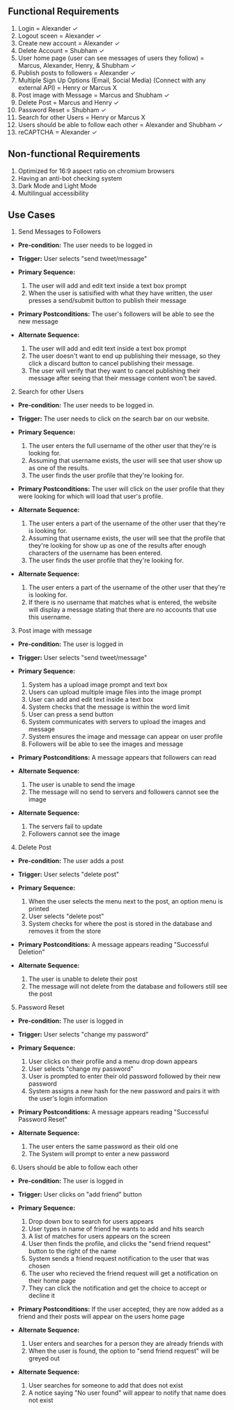 ## Functional Requirements

1. Login = Alexander ✓
2. Logout sceen = Alexander ✓
3. Create new account = Alexander ✓
4. Delete Account = Shubham ✓
5. User home page (user can see messages of users they follow) = Marcus, Alexander, Henry, & Shubham ✓
6. Publish posts to followers  = Alexander ✓
7. Multiple Sign Up Options (Email, Social Media) (Connect with any external API) = Henry or Marcus X
8. Post image with Message = Marcus and Shubham ✓
9. Delete Post = Marcus and Henry ✓
10. Password Reset = Shubham ✓
11. Search for other Users = Henry or Marcus X
12. Users should be able to follow each other = Alexander and Shubham ✓
13. reCAPTCHA = Alexander ✓

## Non-functional Requirements
1. Optimized for 16:9 aspect ratio on chromium browsers
2. Having an anti-bot checking system
3. Dark Mode and Light Mode
4. Multilingual accessibility

## Use Cases

1. Send Messages to Followers

- **Pre-condition:** The user needs to be logged in

- **Trigger:** User selects "send tweet/message"

- **Primary Sequence:**

  1. The user will add and edit text inside a text box prompt
  2. When the user is satisified with what they have written, the user presses a send/submit button to publish their message

- **Primary Postconditions:** The user's followers will be able to see the new message

- **Alternate Sequence:**

  1. The user will add and edit text inside a text box prompt
  2. The user doesn't want to end up publishing their message, so they click a discard button to cancel publishing their message.
  3. The user will verify that they want to cancel publishing their message after seeing that their message content won't be saved.

2. Search for other Users

- **Pre-condition:** The user needs to be logged in.

- **Trigger:** The user needs to click on the search bar on our website.

- **Primary Sequence:**

  1. The user enters the full username of the other user that they're is looking for.
  2. Assuming that username exists, the user will see that user show up as one of the results.
  3. The user finds the user profile that they're looking for. 

- **Primary Postconditions:** The user will click on the user profile that they were looking for which will load that user's profile.

- **Alternate Sequence:**
  1. The user enters a part of the username of the other user that they're is looking for.
  2. Assuming that username exists, the user will see that the profile that they're looking for show up as one of the results after enough characters of the username has been entered.
  3. The user finds the user profile that they're looking for.

- **Alternate Sequence:**
  1. The user enters a part of the username of the other user that they're is looking for. 
  2. If there is no username that matches what is entered, the website will display a message stating that there are no accounts that use this username.

3. Post image with message

- **Pre-condition:** The user is logged in

- **Trigger:** User selects "send tweet/message"

- **Primary Sequence:**

  1. System has a upload image prompt and text box
  2. Users can upload multiple image files into the image prompt
  3. User can add and edit text inside a text box
  4. System checks that the message is within the word limit
  5. User can press a send button
  6. System communicates with servers to upload the images and message
  7. System ensures the image and message can appear on user profile
  8. Followers will be able to see the images and message

- **Primary Postconditions:** A message appears that followers can read

- **Alternate Sequence:**

  1. The user is unable to send the image
  2. The message will no send to servers and followers cannot see the image

- **Alternate Sequence:**

  1. The servers fail to update
  2. Followers cannot see the image

4. Delete Post
- **Pre-condition:** The user adds a post

- **Trigger:** User selects "delete post"

- **Primary Sequence:**

  1. When the user selects the menu next to the post, an option menu is printed 
  2. User selects "delete post"
  3. System checks for where the post is stored in the database and removes it from the store

- **Primary Postconditions:** A message appears reading "Successful Deletion"

- **Alternate Sequence:**

  1. The user is unable to delete their post
  2. The message will not delete from the database and followers still see the post

5. Password Reset
- **Pre-condition:** The user is logged in

- **Trigger:** User selects "change my password"

- **Primary Sequence:**

  1. User clicks on their profile and a menu drop down appears
  2. User selects "change my password"
  3. User is prompted to enter their old password followed by their new password
  4. System assigns a new hash for the new password and pairs it with the user's login information

- **Primary Postconditions:** A message appears reading "Successful Password Reset"

- **Alternate Sequence:**

  1. The user enters the same password as their old one
  2. The System will prompt to enter a new password

6. Users should be able to follow each other

- **Pre-condition:** The user is logged in

- **Trigger:** User clicks on "add friend" button

- **Primary Sequence:**

  1. Drop down box to search for users appears
  2. User types in name of friend he wants to add and hits search
  3. A list of matches for users appears on the screen
  4. User then finds the profile, and clicks the "send friend request" button to the right of the name
  5. System sends a friend request notification to the user that was chosen
  6. The user who recieved the friend request will get a notification on their home page
  7. They can click the notification and get the choice to accept or decline it

- **Primary Postconditions:** If the user accepted, they are now added as a friend and their posts will appear on the users home page

- **Alternate Sequence:**

  1. User enters and searches for a person they are already friends with
  2. When the user is found, the option to "send friend request" will be greyed out

- **Alternate Sequence:**

  1. User searches for someone to add that does not exist
  2. A notice saying "No user found" will appear to notify that name does not exist